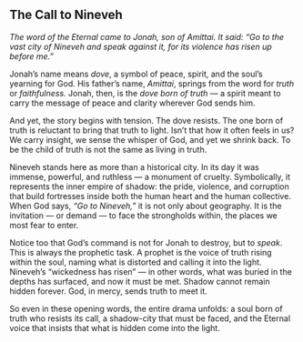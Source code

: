 ## The Call to Nineveh

*The word of the Eternal came to Jonah, son of Amittai. It said: “Go to the vast city of Nineveh and speak against it, for its violence has risen up before me.”*

Jonah’s name means *dove*, a symbol of peace, spirit, and the soul’s yearning for God. His father’s name, *Amittai*, springs from the word for *truth* or *faithfulness.* Jonah, then, is the *dove born of truth* — a spirit meant to carry the message of peace and clarity wherever God sends him.

And yet, the story begins with tension. The dove resists. The one born of truth is reluctant to bring that truth to light. Isn’t that how it often feels in us? We carry insight, we sense the whisper of God, and yet we shrink back. To be the child of truth is not the same as living in truth.

Nineveh stands here as more than a historical city. In its day it was immense, powerful, and ruthless — a monument of cruelty. Symbolically, it represents the inner empire of shadow: the pride, violence, and corruption that build fortresses inside both the human heart and the human collective. When God says, *“Go to Nineveh,”* it is not only about geography. It is the invitation — or demand — to face the strongholds within, the places we most fear to enter.

Notice too that God’s command is not for Jonah to destroy, but to *speak*. This is always the prophetic task. A prophet is the voice of truth rising within the soul, naming what is distorted and calling it into the light. Nineveh’s “wickedness has risen” — in other words, what was buried in the depths has surfaced, and now it must be met. Shadow cannot remain hidden forever. God, in mercy, sends truth to meet it.

So even in these opening words, the entire drama unfolds: a soul born of truth who resists its call, a shadow-city that must be faced, and the Eternal voice that insists that what is hidden come into the light.

